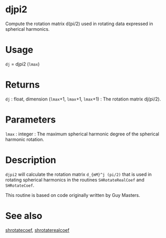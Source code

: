 # djpi2

Compute the rotation matrix d(pi/2) used in rotating data expressed in spherical harmonics.

# Usage

`dj` = djpi2 (`lmax`)

# Returns

`dj` : float, dimension (`lmax`+1, `lmax`+1, `lmax`+1)
:   The rotation matrix dj(pi/2).

# Parameters

`lmax` : integer
:   The maximum spherical harmonic degree of the spherical harmonic rotation.

# Description

`djpi2` will calculate the rotation matrix `d_{mM}^j (pi/2)` that is used in rotating spherical harmonics in the routines `SHRotateRealCoef` and `SHRotateCoef`.

This routine is based on code originally written by Guy Masters.

# See also

[shrotatecoef](pyshrotatecoef.html), [shrotaterealcoef](pyshrotaterealcoef.html)
